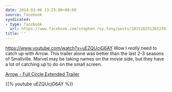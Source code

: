 ```yaml
---
date: 2014-03-06 23:25:00+00:00
source: facebook
syndicated:
- type: facebook
  url: https://www.facebook.com/stephen.roy.tang/posts/10152825120323912
title: ''
---
```


https://www.youtube.com/watch?v=uEZQUcjG6AY Wow I *really* need to catch up with Arrow. This trailer alone was better than the last 2-3 seasons of Smallville. Marvel may be taking names on the movie side, but they have a lot of catching up to do on the small screen.

[Arrow - Full Circle Extended Trailer](https://www.youtube.com/watch?v=uEZQUcjG6AY)



{{% youtube uEZQUcjG6AY %}}